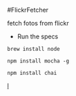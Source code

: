 #FlickrFetcher

fetch fotos from flickr

* Run the specs

```brew install node```

```npm install mocha -g```

```npm install chai```






[l](http://jrsinclair.com/articles/2016/gentle-introduction-to-javascript-tdd-intro/)